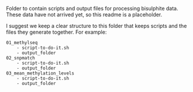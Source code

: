Folder to contain scripts and output files for processing bisulphite data. These data have not arrived yet, so this readme is a placeholder.

I suggest we keep a clear structure to this folder that keeps scripts and the files they generate together. For example:

```
01_methylseq
    - script-to-do-it.sh
    - output_folder
02_snpmatch
    - script-to-do-it.sh
    - output_folder
03_mean_methylation_levels
    - script-to-do-it.sh
    - output_folder
```